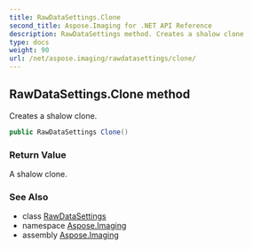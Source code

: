 ```yaml
---
title: RawDataSettings.Clone
second_title: Aspose.Imaging for .NET API Reference
description: RawDataSettings method. Creates a shalow clone
type: docs
weight: 90
url: /net/aspose.imaging/rawdatasettings/clone/
---
```

## RawDataSettings.Clone method

Creates a shalow clone.

```csharp
public RawDataSettings Clone()
```

### Return Value

A shalow clone.

### See Also

* class [RawDataSettings](../)
* namespace [Aspose.Imaging](../../rawdatasettings/)
* assembly [Aspose.Imaging](../../../)


